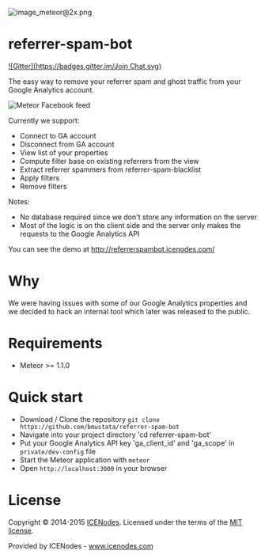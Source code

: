 ![image_meteor@2x.png](https://d14jjfgstdxsoz.cloudfront.net/meteor-development-group.png)

# referrer-spam-bot

[![Gitter](https://badges.gitter.im/Join Chat.svg)](https://gitter.im/bmustata/icenodes?utm_source=share-link&utm_medium=link&utm_campaign=share-link)

The easy way to remove your referrer spam and ghost traffic from your Google Analytics account.

![Meteor Facebook feed](https://github.com/cambrozie/meteor-facebook-feed/blob/master/public/referrer-spam-bot-preview.jpg?raw=true)

Currently we support:
- Connect to GA account
- Disconnect from GA account
- View list of your properties
- Compute filter base on existing referrers from the view
- Extract referrer spammers from referrer-spam-blacklist
- Apply filters
- Remove filters

Notes:
- No database required since we don't store any information on the server
- Most of the logic is on the client side and the server only makes the requests to the Google Analytics API

You can see the demo at http://referrerspambot.icenodes.com/

# Why

We were having issues with some of our Google Analytics properties and we decided to hack an internal tool which later was released to the public.

# Requirements

- Meteor >= 1.1.0

# Quick start

- Download / Clone the repository `git clone https://github.com/bmustata/referrer-spam-bot`
- Navigate into your project directory 'cd referrer-spam-bot'
- Put your Google Analytics API key 'ga_client_id' and 'ga_scope' in `private/dev-config` file
- Start the Meteor application with `meteor`
- Open `http://localhost:3000` in your browser

# License

Copyright &copy; 2014-2015 [ICENodes](http://icenodes.com). Licensed under the terms of the [MIT license](LICENSE.md).

Provided by ICENodes - www.icenodes.com

